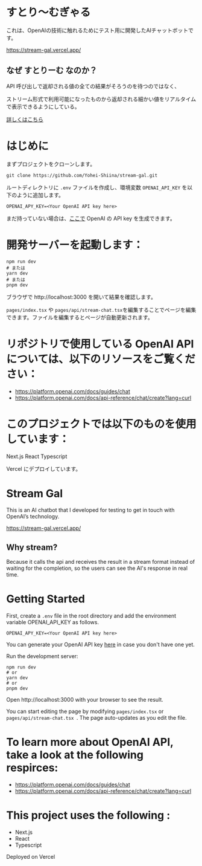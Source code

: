 # すとり〜むぎゃる
これは、OpenAIの技術に触れるためにテスト用に開発したAIチャットボットです。

https://stream-gal.vercel.app/

## なぜ すとりーむ なのか？
API 呼び出しで返却される値の全ての結果がそろうのを待つのではなく、

ストリーム形式で利用可能になったものから返却される細かい値をリアルタイムで表示できるようにしている。

[詳しくはこちら](https://platform.openai.com/docs/api-reference/chat/create#chat/create-stream)

# はじめに
まずプロジェクトをクローンします。
```
git clone https://github.com/Yohei-Shiina/stream-gal.git
```

ルートディレクトリに `.env` ファイルを作成し、環境変数 `OPENAI_API_KEY` を以下のように追加します。
```
OPENAI_APY_KEY=<Your OpenAI API key here>
```

まだ持っていない場合は、[ここで](https://platform.openai.com/account/api-keys) OpenAI の API key を生成できます。

# 開発サーバーを起動します：
```
npm run dev
# または
yarn dev
# または
pnpm dev
```

ブラウザで http://localhost:3000 を開いて結果を確認します。

`pages/index.tsx` や `pages/api/stream-chat.tsx`を編集することでページを編集できます。ファイルを編集するとページが自動更新されます。

# リポジトリで使用している OpenAI API については、以下のリソースをご覧ください：
- https://platform.openai.com/docs/guides/chat
- https://platform.openai.com/docs/api-reference/chat/create?lang=curl

# このプロジェクトでは以下のものを使用しています：
Next.js
React
Typescript

Vercel にデプロイしています。

# Stream Gal
This is an AI chatbot that I developed for testing to get in touch with OpenAI’s technology.

https://stream-gal.vercel.app/

## Why stream?
Because it calls the api and receives the result in a stream format instead of waiting for the completion, so the users can see the AI's response in real time.

# Getting Started

First, create a `.env` file in the root directory and add the environment variable OPENAI_API_KEY as follows.
```
OPENAI_APY_KEY=<Your OpenAI API key here>
```

You can generate your OpenAI API key [here](https://platform.openai.com/account/api-keys) in case you don't have one yet.

Run the development server:

```
npm run dev
# or
yarn dev
# or
pnpm dev
```

Open http://localhost:3000 with your browser to see the result.

You can start editing the page by modifying `pages/index.tsx` or `pages/api/stream-chat.tsx `. The page auto-updates as you edit the file.

# To learn more about OpenAI API, take a look at the following respirces:
- https://platform.openai.com/docs/guides/chat
- https://platform.openai.com/docs/api-reference/chat/create?lang=curl

# This project uses the following :
- Next.js
- React
- Typescript

Deployed on Vercel
